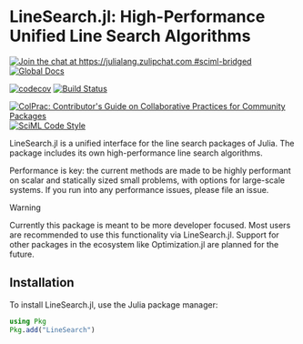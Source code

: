 # LineSearch.jl: High-Performance Unified Line Search Algorithms

[![Join the chat at https://julialang.zulipchat.com #sciml-bridged](https://img.shields.io/static/v1?label=Zulip&message=chat&color=9558b2&labelColor=389826)](https://julialang.zulipchat.com/#narrow/stream/279055-sciml-bridged)
[![Global Docs](https://img.shields.io/badge/docs-SciML-blue.svg)](https://docs.sciml.ai/LineSearch/stable/)

[![codecov](https://codecov.io/gh/SciML/LineSearch.jl/branch/master/graph/badge.svg)](https://codecov.io/gh/SciML/LineSearch.jl)
[![Build Status](https://github.com/SciML/LineSearch.jl/workflows/CI/badge.svg)](https://github.com/SciML/LineSearch.jl/actions?query=workflow%3ACI)

[![ColPrac: Contributor's Guide on Collaborative Practices for Community Packages](https://img.shields.io/badge/ColPrac-Contributor%27s%20Guide-blueviolet)](https://github.com/SciML/ColPrac)
[![SciML Code Style](https://img.shields.io/static/v1?label=code%20style&message=SciML&color=9558b2&labelColor=389826)](https://github.com/SciML/SciMLStyle)

LineSearch.jl is a unified interface for the line search packages of Julia. The package
includes its own high-performance line search algorithms.

Performance is key: the current methods are made to be highly performant on scalar and
statically sized small problems, with options for large-scale systems. If you run into any
performance issues, please file an issue.

> [!WARNING]
> Currently this package is meant to be more developer focused. Most users are recommended
> to use this functionality via LineSearch.jl. Support for other packages in the
> ecosystem like Optimization.jl are planned for the future.

## Installation

To install LineSearch.jl, use the Julia package manager:

```julia
using Pkg
Pkg.add("LineSearch")
```
